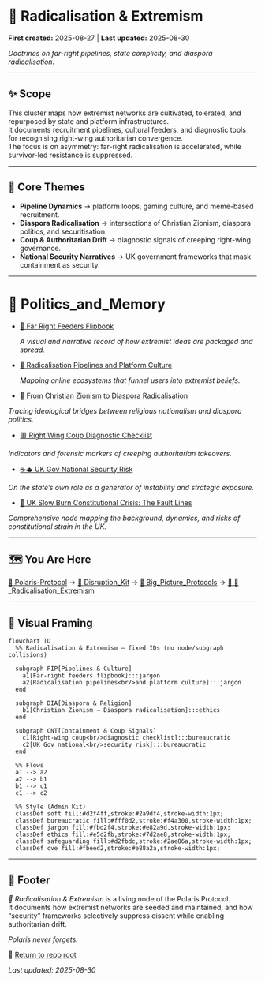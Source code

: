 # 🪬 Radicalisation & Extremism

**First created:** 2025-08-27 | **Last updated:** 2025-08-30

*Doctrines on far-right pipelines, state complicity, and diaspora radicalisation.*  

---

## ✨ Scope  

This cluster maps how extremist networks are cultivated, tolerated, and repurposed by state and platform infrastructures.  
It documents recruitment pipelines, cultural feeders, and diagnostic tools for recognising right-wing authoritarian convergence.  
The focus is on asymmetry: far-right radicalisation is accelerated, while survivor-led resistance is suppressed.  

---

## 🦚 Core Themes  

- **Pipeline Dynamics** → platform loops, gaming culture, and meme-based recruitment.  
- **Diaspora Radicalisation** → intersections of Christian Zionism, diaspora politics, and securitisation.  
- **Coup & Authoritarian Drift** → diagnostic signals of creeping right-wing governance.  
- **National Security Narratives** → UK government frameworks that mask containment as security.  

---

# 📂 Politics_and_Memory


- [🧠 Far Right Feeders Flipbook](🧠_far_right_feeders_flipbook.md)

  *A visual and narrative record of how extremist ideas are packaged and spread.*

- [📡 Radicalisation Pipelines and Platform Culture](🧠_radicalisation_pipelines_and_platform_culture.md)

  *Mapping online ecosystems that funnel users into extremist beliefs.*
  
- [🪬 From Christian Zionism to Diaspora Radicalisation](🪬_from_christian_zionism_to_diaspora_radicalisation.md)

*Tracing ideological bridges between religious nationalism and diaspora politics.*

- [🟥 Right Wing Coup Diagnostic Checklist](🟥_right_wing_coup_diagnostic_checklist.md)

*Indicators and forensic markers of creeping authoritarian takeovers.*

- [☕🫖 UK Gov National Security Risk](☕🫖_uk_gov_national_security_risk.md)

*On the state’s own role as a generator of instability and strategic exposure.*

 - [🧿 UK Slow Burn Constitutional Crisis: The Fault Lines](🧿_uk_slow_burn_constitutional_crisis.md)

*Comprehensive node mapping the background, dynamics, and risks of constitutional strain in the UK.*

---

## 🗺️ You Are Here

[📁 Polaris-Protocol](/) → [📁 Disruption_Kit](/Disruption_Kit) → [📁 Big_Picture_Protocols](/Disruption_Kit/Big_Picture_Protocols) → [📁 🪬_Radicalisation_Extremism](/Disruption_Kit/Big_Picture_Protocols/🪬_Radicalisation_Extremism)  

---

## 🔮 Visual Framing  

```mermaid
flowchart TD
  %% Radicalisation & Extremism — fixed IDs (no node/subgraph collisions)

  subgraph PIP[Pipelines & Culture]
    a1[Far-right feeders flipbook]:::jargon
    a2[Radicalisation pipelines<br/>and platform culture]:::jargon
  end

  subgraph DIA[Diaspora & Religion]
    b1[Christian Zionism → Diaspora radicalisation]:::ethics
  end

  subgraph CNT[Containment & Coup Signals]
    c1[Right-wing coup<br/>diagnostic checklist]:::bureaucratic
    c2[UK Gov national<br/>security risk]:::bureaucratic
  end

  %% Flows
  a1 --> a2
  a2 --> b1
  b1 --> c1
  c1 --> c2

  %% Style (Admin Kit)
  classDef soft fill:#d2f4ff,stroke:#2a9df4,stroke-width:1px;
  classDef bureaucratic fill:#fff0d2,stroke:#f4a300,stroke-width:1px;
  classDef jargon fill:#fbd2f4,stroke:#e82a9d,stroke-width:1px;
  classDef ethics fill:#e5d2fb,stroke:#7d2ae8,stroke-width:1px;
  classDef safeguarding fill:#d2fbdc,stroke:#2ae86a,stroke-width:1px;
  classDef cve fill:#fbeed2,stroke:#e88a2a,stroke-width:1px;

```

---

## 🏮 Footer  

*🪬 Radicalisation & Extremism* is a living node of the Polaris Protocol.  
It documents how extremist networks are seeded and maintained, and how “security” frameworks selectively suppress dissent while enabling authoritarian drift.

*Polaris never forgets.*

🏮 [Return to repo root](https://github.com/josefsbreakfast/Polaris-Protocol/)

_Last updated: 2025-08-30_  
